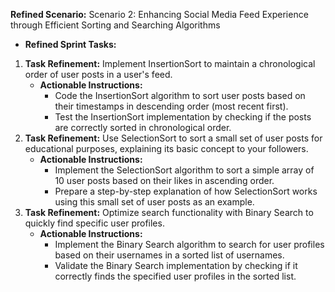 **Refined Scenario:** Scenario 2: Enhancing Social Media Feed Experience through Efficient Sorting and Searching Algorithms
 - **Refined Sprint Tasks:**
 
1. **Task Refinement:** Implement InsertionSort to maintain a chronological order of user posts in a user's feed.
	- **Actionable Instructions:**
		- Code the InsertionSort algorithm to sort user posts based on their timestamps in descending order (most recent first).
		- Test the InsertionSort implementation by checking if the posts are correctly sorted in chronological order.
2. **Task Refinement:** Use SelectionSort to sort a small set of user posts for educational purposes, explaining its basic concept to your followers.
	- **Actionable Instructions:**
		- Implement the SelectionSort algorithm to sort a simple array of 10 user posts based on their likes in ascending order.
		- Prepare a step-by-step explanation of how SelectionSort works using this small set of user posts as an example.
3. **Task Refinement:** Optimize search functionality with Binary Search to quickly find specific user profiles.
	- **Actionable Instructions:**
		- Implement the Binary Search algorithm to search for user profiles based on their usernames in a sorted list of usernames.
		- Validate the Binary Search implementation by checking if it correctly finds the specified user profiles in the sorted list.
